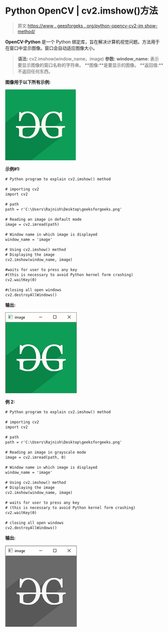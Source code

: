 # Python OpenCV | cv2.imshow()方法

> 原文:[https://www . geesforgeks . org/python-opencv-cv2-im show-method/](https://www.geeksforgeeks.org/python-opencv-cv2-imshow-method/)

**OpenCV-Python** 是一个 Python 绑定库，旨在解决计算机视觉问题。方法用于在窗口中显示图像。窗口会自动适应图像大小。

> **语法:** cv2.imshow(window_name，image)
> **参数:**
> **window_name:** 表示要显示图像的窗口名称的字符串。
> **图像:**是要显示的图像。
> **返回值:**不返回任何东西。

**图像用于以下所有示例:**

![](img/c8773af5d93591c46b33a4bf4342545d.png)

**示例#1:**

```
# Python program to explain cv2.imshow() method 

# importing cv2 
import cv2 

# path 
path = r'C:\Users\Rajnish\Desktop\geeksforgeeks.png'

# Reading an image in default mode
image = cv2.imread(path)

# Window name in which image is displayed
window_name = 'image'

# Using cv2.imshow() method 
# Displaying the image 
cv2.imshow(window_name, image)

#waits for user to press any key 
#(this is necessary to avoid Python kernel form crashing)
cv2.waitKey(0) 

#closing all open windows 
cv2.destroyAllWindows() 
```

**输出:**

![](img/996f52713f26dd21ef93a947d4ed5ce4.png)

**例 2:**

```
# Python program to explain cv2.imshow() method

# importing cv2
import cv2

# path
path = r'C:\Users\Rajnish\Desktop\geeksforgeeks.png'

# Reading an image in grayscale mode
image = cv2.imread(path, 0)

# Window name in which image is displayed
window_name = 'image'

# Using cv2.imshow() method
# Displaying the image
cv2.imshow(window_name, image)

# waits for user to press any key
# (this is necessary to avoid Python kernel form crashing)
cv2.waitKey(0)

# closing all open windows
cv2.destroyAllWindows()
```

**输出:**

![](img/9eac563803dd3d586b153f5f3a5db1e4.png)